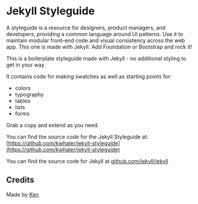 
# Jekyll Styleguide

A styleguide is a resource for designers, product managers, and developers, providing a common language around UI patterns. Use it to maintain modular front-end code and visual consistency across the web app. This one is made with Jekyll. Add Foundation or Bootstrap and rock it!

This is a boilerplate styleguide made with Jekyll - no additional styling to get in your way.

It contains code for making swatches as well as starting points for:

- colors
- typography
- tables
- lists
- forms

Grab a copy and extend as you need.

You can find the source code for the Jekyll Styleguide at: [https://github.com/kwhaler/jekyll-styleguide](https://github.com/kwhaler/jekyll-styleguide)

You can find the source code for Jekyll at [github.com/jekyll/jekyll](https://github.com/jekyll/jekyll)

## Credits

Made by [Ken](kwhaler.com)


